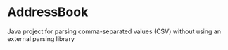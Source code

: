 # AddressBook


Java project for parsing comma-separated values (CSV) without using an external parsing library